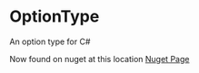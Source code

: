 # OptionType
An option type for C#

Now found on nuget at this location [Nuget Page](https://www.nuget.org/packages/Ignitus.Option "Nuget")
